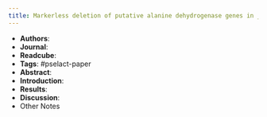```yaml
---
title: Markerless deletion of putative alanine dehydrogenase genes in __Bacillus licheniformis__ using a  __codBA__-based counterselection technique
---
```


- **Authors**:
- **Journal**:
- **Readcube**:
- **Tags**: #pselact-paper
- **Abstract**:
- **Introduction**:
- **Results**:
- **Discussion**:
- Other Notes